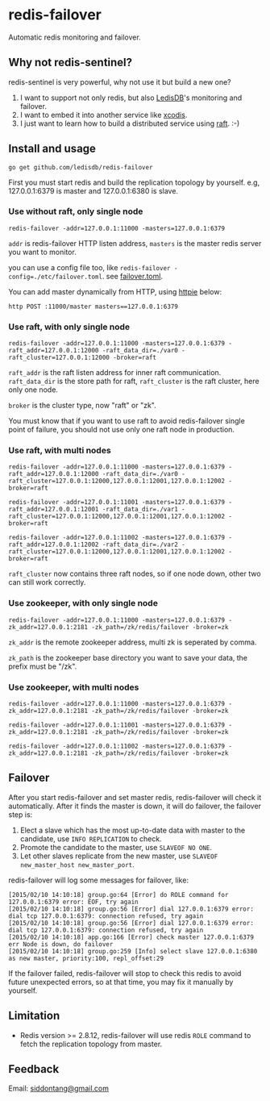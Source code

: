 # redis-failover

Automatic redis monitoring and failover. 

## Why not redis-sentinel?

redis-sentinel is very powerful, why not use it but build a new one?

1. I want to support not only redis, but also [LedisDB](https://github.com/ledisdb/ledisdb)'s monitoring and failover.
2. I want to embed it into another service like [xcodis](https://github.com/ledisdb/xcodis).
3. I just want to learn how to build a distributed service using [raft](https://raftconsensus.github.io). :-)

## Install and usage

```
go get github.com/ledisdb/redis-failover
```

First you must start redis and build the replication topology by yourself. e.g, 127.0.0.1:6379 is master and 127.0.0.1:6380 is slave.

### Use without raft, only single node

```
redis-failover -addr=127.0.0.1:11000 -masters=127.0.0.1:6379
```

`addr` is redis-failover HTTP listen address, `masters` is the master redis server you want to monitor. 

you can use a config file too, like `redis-failover -config=./etc/failover.toml`. see [failover.toml](./etc/failover.toml).

You can add master dynamically from HTTP, using [httpie](https://github.com/jakubroztocil/httpie) below:

```
http POST :11000/master masters==127.0.0.1:6379
```

### Use raft, with only single node

```
redis-failover -addr=127.0.0.1:11000 -masters=127.0.0.1:6379 -raft_addr=127.0.0.1:12000 -raft_data_dir=./var0 -raft_cluster=127.0.0.1:12000 -broker=raft
```

`raft_addr` is the raft listen address for inner raft communication. `raft_data_dir` is the store path for raft, `raft_cluster` is the raft cluster, here only one node. 

`broker` is the cluster type, now "raft" or "zk".

You must know that if you want to use raft to avoid redis-failover single point of failure, you should not use only one raft node in production.

### Use raft, with multi nodes

```
redis-failover -addr=127.0.0.1:11000 -masters=127.0.0.1:6379 -raft_addr=127.0.0.1:12000 -raft_data_dir=./var0 -raft_cluster=127.0.0.1:12000,127.0.0.1:12001,127.0.0.1:12002 -broker=raft

redis-failover -addr=127.0.0.1:11001 -masters=127.0.0.1:6379 -raft_addr=127.0.0.1:12001 -raft_data_dir=./var1 -raft_cluster=127.0.0.1:12000,127.0.0.1:12001,127.0.0.1:12002 -broker=raft

redis-failover -addr=127.0.0.1:11002 -masters=127.0.0.1:6379 -raft_addr=127.0.0.1:12002 -raft_data_dir=./var2 -raft_cluster=127.0.0.1:12000,127.0.0.1:12001,127.0.0.1:12002 -broker=raft
```

`raft_cluster` now contains three raft nodes, so if one node down, other two can still work correctly. 

### Use zookeeper, with only single node

```
redis-failover -addr=127.0.0.1:11000 -masters=127.0.0.1:6379 -zk_addr=127.0.0.1:2181 -zk_path=/zk/redis/failover -broker=zk
```

`zk_addr` is the remote zookeeper address, multi zk is seperated by comma.

`zk_path` is the zookeeper base directory you want to save your data, the prefix must be "/zk". 

### Use zookeeper, with multi nodes

```
redis-failover -addr=127.0.0.1:11000 -masters=127.0.0.1:6379 -zk_addr=127.0.0.1:2181 -zk_path=/zk/redis/failover -broker=zk

redis-failover -addr=127.0.0.1:11001 -masters=127.0.0.1:6379 -zk_addr=127.0.0.1:2181 -zk_path=/zk/redis/failover -broker=zk

redis-failover -addr=127.0.0.1:11002 -masters=127.0.0.1:6379 -zk_addr=127.0.0.1:2181 -zk_path=/zk/redis/failover -broker=zk
```

## Failover

After you start redis-failover and set master redis, redis-failover will check it automatically. After it finds the master is down, it will do failover, the failover step is:

1. Elect a slave which has the most up-to-date data with master to the candidate, use `INFO REPLICATION` to check.
2. Promote the candidate to the master, use `SLAVEOF NO ONE`.
3. Let other slaves replicate from the new master, use `SLAVEOF new_master_host new_master_port`.

redis-failover will log some messages for failover, like:

```
[2015/02/10 14:10:18] group.go:64 [Error] do ROLE command for 127.0.0.1:6379 error: EOF, try again
[2015/02/10 14:10:18] group.go:56 [Error] dial 127.0.0.1:6379 error: dial tcp 127.0.0.1:6379: connection refused, try again
[2015/02/10 14:10:18] group.go:56 [Error] dial 127.0.0.1:6379 error: dial tcp 127.0.0.1:6379: connection refused, try again
[2015/02/10 14:10:18] app.go:166 [Error] check master 127.0.0.1:6379 err Node is down, do failover
[2015/02/10 14:10:18] group.go:259 [Info] select slave 127.0.0.1:6380 as new master, priority:100, repl_offset:29
```

If the failover failed, redis-failover will stop to check this redis to avoid future unexpected errors, so at that time, you may fix it manually by yourself. 

## Limitation

+ Redis version >= 2.8.12, redis-failover will use redis `ROLE` command to fetch the replication topology from master.

## Feedback

Email: siddontang@gmail.com 

